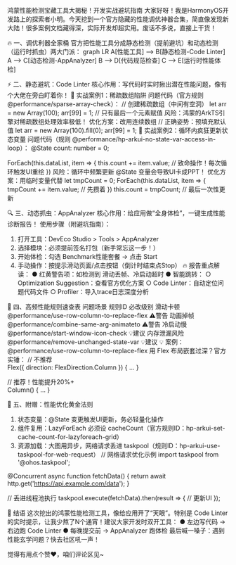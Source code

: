 鸿蒙性能检测宝藏工具大揭秘！开发实战避坑指南
大家好呀！我是HarmonyOS开发路上的探索者小明。今天挖到一个官方隐藏的性能调优神器合集，简直像发现新大陆！很多案例文档藏得深，实际开发却超实用。废话不多说，直接上干货！

🔥 一、调优利器全家桶
官方把性能工具分成静态检测（提前避坑）和动态检测（运行时抓虫）两大门派：
graph LR
A[性能工具] --> B[静态检测-Code Linter]
A --> C[动态检测-AppAnalyzer]
B --> D[代码规范检查]
C --> E[运行时性能体检]

⚡ 二、静态避坑：Code Linter
核心作用：写代码时实时揪出潜在性能问题，像有个大佬在旁白盯着你！
📌 实战案例1：稀疏数组陷阱
问题代码（官方规则 @performance/sparse-array-check）：
// 创建稀疏数组（中间有空洞）
let arr = new Array(100);
arr[99] = 1; // 只有最后一个元素赋值
风险：鸿蒙的ArkTS引擎对稀疏数组处理效率极低！
优化方案：改用连续数组
// 正确姿势：预填充默认值
let arr = new Array(100).fill(0);
arr[99] = 1;
📌 实战案例2：循环内疯狂更新状态变量
问题代码（规则 @performance/hp-arkui-no-state-var-access-in-loop）：
@State count: number = 0;

ForEach(this.dataList, item => {
  this.count += item.value; // 致命操作！每次循环触发UI重绘
})
风险：循环中频繁更新 @State 变量会导致UI卡成PPT！
优化方案：用临时变量代替
let tmpCount = 0;
ForEach(this.dataList, item => {
  tmpCount += item.value; // 先攒着
})
this.count = tmpCount; // 最后一次性更新

🔍 三、动态抓虫：AppAnalyzer
核心作用：给应用做“全身体检”，一键生成性能诊断报告！
使用步骤（附避坑指南）：
1. 打开工具：DevEco Studio > Tools > AppAnalyzer
2. 选择模块：必须提前签名打包（新手常忘这一步！）
3. 开始体检：勾选 Benchmark性能套餐 → 点击 Start
4. 手动操作：按提示滑动页面/点击按钮（倒计时结束点Stop）
🔥 报告重点解读：
● 红黄警告项：如检测到 滑动丢帧、冷启动超时
● 智能跳转： 
  ○ Optimization Suggestion：查看官方优化方案
  ○ Code Linter：自动定位问题代码文件
  ○ Profiler：导入trace日志深度分析

🚀 四、高频性能规则速查表
问题场景	规则ID	必改级别
滑动卡顿	@performance/use-row-column-to-replace-flex	⚠️警告
动画掉帧	@performance/combine-same-arg-animateto	⚠️警告
冷启动慢	@performance/start-window-icon-check	💡建议
内存泄漏风险	@performance/remove-unchanged-state-var	💡建议
💡 案例：@performance/use-row-column-to-replace-flex
用 Flex 布局嵌套过深？官方实锤：
// 不推荐  
Flex({ direction: FlexDirection.Column }) { ... }  
 
// 推荐！性能提升20%+  
Column() { ... }

💎 五、附赠：性能优化黄金法则
1. 状态变量：@State 变更触发UI更新，务必轻量化操作
2. 组件复用：LazyForEach 必须设 cacheCount（官方规则ID：hp-arkui-set-cache-count-for-lazyforeach-grid）
3. 资源加载：大图用异步，网络请求丢进 taskpool（规则ID：hp-arkui-use-taskpool-for-web-request）
// 网络请求优化示例
import taskpool from '@ohos.taskpool';

@Concurrent
async function fetchData() {
  return await http.get('https://api.example.com/data');
}

// 丢进线程池执行
taskpool.execute(fetchData).then(result => {
  // 更新UI
});

🌈 结语
这次挖出的鸿蒙性能检测工具，像给应用开了“天眼”。特别是 Code Linter 的实时提示，让我少熬了N个通宵！建议大家开发时双开工具：
● 左边写代码 → 右边跑 Code Linter
● 每晚提交前 → AppAnalyzer 跑体检
最后喊一嗓子：遇到性能玄学问题？快去社区吼一声！

觉得有用点个赞❤️，咱们评论区见~
